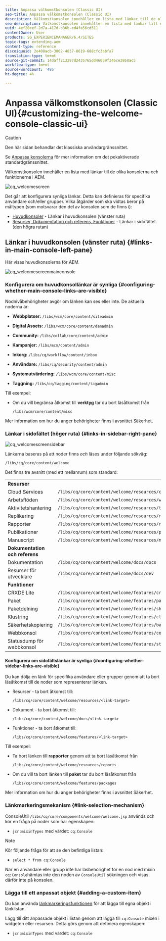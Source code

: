 ```yaml
---
title: Anpassa välkomstkonsolen (Classic UI)
seo-title: Anpassa välkomstkonsolen (Classic UI)
description: Välkomstkonsolen innehåller en lista med länkar till de olika konsolerna och funktionerna i AEM
seo-description: Välkomstkonsolen innehåller en lista med länkar till de olika konsolerna och funktionerna i AEM
uuid: 4ef20cef-2d7a-417d-b36b-ed4fa56cd511
contentOwner: User
products: SG_EXPERIENCEMANAGER/6.4/SITES
topic-tags: extending-aem
content-type: reference
discoiquuid: 2e408acb-3802-4837-8619-688cfc3abfa7
translation-type: tm+mt
source-git-commit: 14daff213297d2435765dd46039f346ce3868ac5
workflow-type: tm+mt
source-wordcount: '486'
ht-degree: 4%

---
```



# Anpassa välkomstkonsolen (Classic UI){#customizing-the-welcome-console-classic-ui}

>[!CAUTION]
>
>Den här sidan behandlar det klassiska användargränssnittet.
>
>Se [Anpassa konsolerna](/help/sites-developing/customizing-consoles-touch.md) för mer information om det pekaktiverade standardgränssnittet.

Välkomstkonsolen innehåller en lista med länkar till de olika konsolerna och funktionerna i AEM.

![cq_welcomescreen](assets/cq_welcomescreen.png)

Det går att konfigurera synliga länkar. Detta kan definieras för specifika användare och/eller grupper. Vilka åtgärder som ska vidtas beror på måltypen (som motsvarar den del av konsolen som de finns i):

* [Huvudkonsoler](#links-in-main-console-left-pane) - Länkar i huvudkonsolen (vänster ruta)
* [Resurser, Dokumentation och referens, Funktioner](#links-in-sidebar-right-pane) - Länkar i sidofältet (den högra rutan)

## Länkar i huvudkonsolen (vänster ruta) {#links-in-main-console-left-pane}

Här visas huvudkonsolerna för AEM.

![cq_welcomescreenmainconsole](assets/cq_welcomescreenmainconsole.png)

### Konfigurera om huvudkonsollänkar är synliga {#configuring-whether-main-console-links-are-visible}

Nodnivåbehörigheter avgör om länken kan ses eller inte. De aktuella noderna är:

* **Webbplatser:** `/libs/wcm/core/content/siteadmin`

* **Digital Assets:** `/libs/wcm/core/content/damadmin`

* **Community:** `/libs/collab/core/content/admin`

* **Kampanjer:** `/libs/mcm/content/admin`

* **Inkorg:** `/libs/cq/workflow/content/inbox`

* **Användare:** `/libs/cq/security/content/admin`

* **Systemutvärdering:** `/libs/wcm/core/content/misc`

* **Taggning:** `/libs/cq/tagging/content/tagadmin`

Till exempel:

* Om du vill begränsa åtkomst till **verktyg** tar du bort läsåtkomst från

   `/libs/wcm/core/content/misc`

Mer information om hur du anger behörigheter finns i avsnittet [](/help/sites-administering/security.md) Säkerhet.

### Länkar i sidofältet (höger ruta) {#links-in-sidebar-right-pane}

![cq_welcomescreensidebar](assets/cq_welcomescreensidebar.png)

Länkarna baseras på att noder finns *och* läses under följande sökväg:

`/libs/cq/core/content/welcome`

Det finns tre avsnitt (med ett mellanrum) som standard:

<table> 
 <tbody> 
  <tr> 
   <td><strong>Resurser</strong></td> 
   <td> </td> 
  </tr> 
  <tr> 
   <td> Cloud Services</td> 
   <td><code>/libs/cq/core/content/welcome/resources/cloudservices</code></td> 
  </tr> 
  <tr> 
   <td> Arbetsflöden</td> 
   <td><code>/libs/cq/core/content/welcome/resources/workflows</code></td> 
  </tr> 
  <tr> 
   <td> Aktivitetshantering</td> 
   <td><code>/libs/cq/core/content/welcome/resources/taskmanager</code></td> 
  </tr> 
  <tr> 
   <td> Replikering</td> 
   <td><code>/libs/cq/core/content/welcome/resources/replication</code></td> 
  </tr> 
  <tr> 
   <td> Rapporter</td> 
   <td><code>/libs/cq/core/content/welcome/resources/reports</code></td> 
  </tr> 
  <tr> 
   <td> Publikationer</td> 
   <td><code>/libs/cq/core/content/welcome/resources/publishingadmin</code></td> 
  </tr> 
  <tr> 
   <td> Manuscript</td> 
   <td><code>/libs/cq/core/content/welcome/resources/manuscriptsadmin</code></td> 
  </tr> 
  <tr> 
   <td><strong>Dokumentation och referens</strong></td> 
   <td> </td> 
  </tr> 
  <tr> 
   <td> Dokumentation</td> 
   <td><code>/libs/cq/core/content/welcome/docs/docs</code></td> 
  </tr> 
  <tr> 
   <td> Resurser för utvecklare</td> 
   <td><code>/libs/cq/core/content/welcome/docs/dev</code></td> 
  </tr> 
  <tr> 
   <td><strong>Funktioner</strong></td> 
   <td> </td> 
  </tr> 
  <tr> 
   <td> CRXDE Lite</td> 
   <td><code>/libs/cq/core/content/welcome/features/crxde</code></td> 
  </tr> 
  <tr> 
   <td> Paket</td> 
   <td><code>/libs/cq/core/content/welcome/features/packages</code></td> 
  </tr> 
  <tr> 
   <td> Paketdelning</td> 
   <td><code>/libs/cq/core/content/welcome/features/share</code></td> 
  </tr> 
  <tr> 
   <td> Klustring</td> 
   <td><code>/libs/cq/core/content/welcome/features/cluster</code></td> 
  </tr> 
  <tr> 
   <td> Säkerhetskopiering</td> 
   <td><code>/libs/cq/core/content/welcome/features/backup</code></td> 
  </tr> 
  <tr> 
   <td> Webbkonsol<br /> </td> 
   <td><code>/libs/cq/core/content/welcome/features/config</code></td> 
  </tr> 
  <tr> 
   <td> Statusdump för webbkonsol<br /> </td> 
   <td><code>/libs/cq/core/content/welcome/features/statusdump</code></td> 
  </tr> 
 </tbody> 
</table>

#### Konfigurera om sidofältslänkar är synliga {#configuring-whether-sidebar-links-are-visible}

Du kan dölja en länk för specifika användare eller grupper genom att ta bort läsåtkomst till de noder som representerar länken.

* Resurser - ta bort åtkomst till:

   `/libs/cq/core/content/welcome/resources/<link-target>`

* Dokument - ta bort åtkomst till:

   `/libs/cq/core/content/welcome/docs/<link-target>`

* Funktioner - ta bort åtkomst till:

   `/libs/cq/core/content/welcome/features/<link-target>`

Till exempel:

* Ta bort länken till **rapporter** genom att ta bort läsåtkomst från

   `/libs/cq/core/content/welcome/resources/reports`

* Om du vill ta bort länken till **paket** tar du bort läsåtkomst från

   `/libs/cq/core/content/welcome/features/packages`

Mer information om hur du anger behörigheter finns i avsnittet [](/help/sites-administering/security.md) Säkerhet.

### Länkmarkeringsmekanism {#link-selection-mechanism}

ConsoleUtil `/libs/cq/core/components/welcome/welcome.jsp` används [](https://helpx.adobe.com/experience-manager/6-4/sites/developing/using/reference-materials/javadoc/com/day/cq/commons/ConsoleUtil.html)och kör en fråga på noder som har egenskapen:

* `jcr:mixinTypes` med värdet: `cq:Console`

>[!NOTE]
>
>Kör följande fråga för att se den befintliga listan:
>
>* `select * from cq:Console`

>



När en användare eller grupp inte har läsbehörighet för en nod med mixin `cq:Console`hämtas inte den noden av `ConsoleUtil` sökningen och visas därför inte på konsolen.

### Lägga till ett anpassat objekt {#adding-a-custom-item}

Du kan använda [länkmarkeringsfunktionen](#link-selection-mechanism) för att lägga till egna objekt i länklistan.

Lägg till ditt anpassade objekt i listan genom att lägga till `cq:Console` mixen i widgeten eller resursen. Detta görs genom att definiera egenskapen:

* `jcr:mixinTypes` med värdet: `cq:Console`

